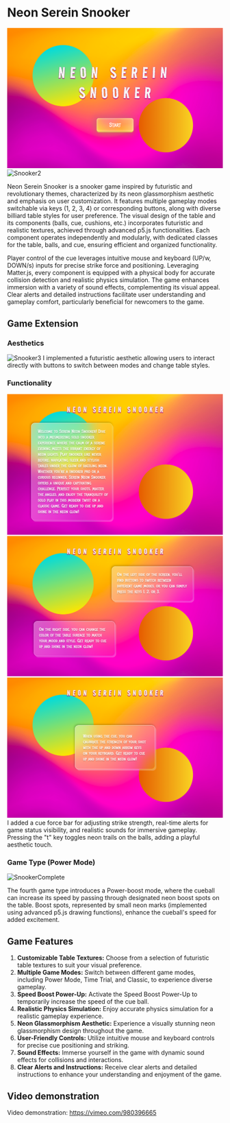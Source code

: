 # Neon Serein Snooker

![Snooker1](photos/Snooker1.png)
![Snooker2](photos/Snooker2.png)

Neon Serein Snooker is a snooker game inspired by futuristic and revolutionary themes, characterized by its neon glassmorphism aesthetic and emphasis on user customization. It features multiple gameplay modes switchable via keys (1, 2, 3, 4) or corresponding buttons, along with diverse billiard table styles for user preference. The visual design of the table and its components (balls, cue, cushions, etc.) incorporates futuristic and realistic textures, achieved through advanced p5.js functionalities. Each component operates independently and modularly, with dedicated classes for the table, balls, and cue, ensuring efficient and organized functionality.

Player control of the cue leverages intuitive mouse and keyboard (UP/w, DOWN/s) inputs for precise strike force and positioning. Leveraging Matter.js, every component is equipped with a physical body for accurate collision detection and realistic physics simulation. The game enhances immersion with a variety of sound effects, complementing its visual appeal. Clear alerts and detailed instructions facilitate user understanding and gameplay comfort, particularly beneficial for newcomers to the game.

## Game Extension

### Aesthetics

![Snooker3](photos/Snooker3.png)
I implemented a futuristic aesthetic allowing users to interact directly with buttons to switch between modes and change table styles.

### Functionality

![Snooker4](photos/Snooker4.png)
![Snooker5](photos/Snooker5.png)
![Snooker6](photos/Snooker6.png)
I added a cue force bar for adjusting strike strength, real-time alerts for game status visibility, and realistic sounds for immersive gameplay. Pressing the "t" key toggles neon trails on the balls, adding a playful aesthetic touch.

### Game Type (Power Mode)

![SnookerComplete](photos/SnookerComplete.png)

The fourth game type introduces a Power-boost mode, where the cueball can increase its speed by passing through designated neon boost spots on the table. Boost spots, represented by small neon marks (implemented using advanced p5.js drawing functions), enhance the cueball's speed for added excitement.

## Game Features

1. **Customizable Table Textures:** Choose from a selection of futuristic table textures to suit your visual preference.
2. **Multiple Game Modes:** Switch between different game modes, including Power Mode, Time Trial, and Classic, to experience diverse gameplay.
3. **Speed Boost Power-Up:** Activate the Speed Boost Power-Up to temporarily increase the speed of the cue ball.
4. **Realistic Physics Simulation:** Enjoy accurate physics simulation for a realistic gameplay experience.
5. **Neon Glassmorphism Aesthetic:** Experience a visually stunning neon glassmorphism design throughout the game.
6. **User-Friendly Controls:** Utilize intuitive mouse and keyboard controls for precise cue positioning and striking.
7. **Sound Effects:** Immerse yourself in the game with dynamic sound effects for collisions and interactions.
8. **Clear Alerts and Instructions:** Receive clear alerts and detailed instructions to enhance your understanding and enjoyment of the game.

## Video demonstration

Video demonstration: https://vimeo.com/980396665
